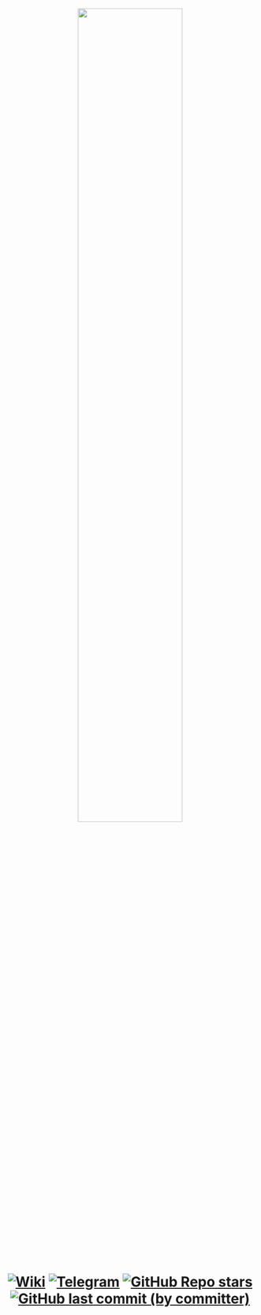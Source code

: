 <h1 align="center">

<img target="_blank" href="https://proxy.casals.ar" src="https://i.imgur.com/zT5gFNC.png" align="center" style="width: 65%;" /> 

<a target="_blank" href="https://github.com/casals-ar/proxy.casals.ar/wiki">![Wiki](https://img.shields.io/badge/wiki-black?logo=wikipedia)</a>
<a target="_blank" href="https://t.me/casals_ar">![Telegram](https://img.shields.io/badge/telegram-black?logo=telegram)</a>
<a target="_blank" href="https://github.com/casals-ar/proxy.casals.ar/stargazers">![GitHub Repo stars](https://img.shields.io/github/stars/casals-ar/proxy-list?style=flat&color=blue)</a>
<a target="_blank" href="https://github.com/casals-ar/proxy-list/commits/main/">![GitHub last commit (by committer)](https://img.shields.io/github/last-commit/casals-ar/proxy-list?color=blue)</a>

</h1>

 
